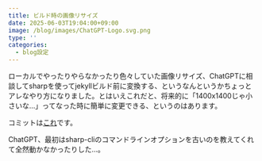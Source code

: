 ```yaml
---
title: ビルド時の画像リサイズ
date: 2025-06-03T19:04:00+09:00
image: /blog/images/ChatGPT-Logo.svg.png
type: ''
categories:
  - blog設定
---
```

ローカルでやったりやらなかったり色々していた画像リサイズ、ChatGPTに相談してsharpを使ってjekyllビルド前に変換する、というなんというかちょっとアレなやり方になりました。とはいえこれだと、将来的に「1400x1400じゃ小さいな…」ってなった時に簡単に変更できる、というのはあります。

コミットは[これ](https://github.com/skoji/skoji.jp-source/commit/746557b4ef56a620582d350c4bb9f2a78bf497d9)です。

ChatGPT、最初はsharp-cliのコマンドラインオプションを古いのを教えてくれて全然動かなかったりした…。

